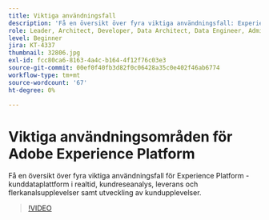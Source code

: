 ```yaml
---
title: Viktiga användningsfall
description: 'Få en översikt över fyra viktiga användningsfall: Experience Platform&mdash, kunddataplattform i realtid, kundreseanalys, leverans och flerkanalsupplevelse samt utveckling av kundupplevelseapplikationer.'
role: Leader, Architect, Developer, Data Architect, Data Engineer, Admin, User
level: Beginner
jira: KT-4337
thumbnail: 32806.jpg
exl-id: fcc80ca6-8163-4a4c-b164-4f12f76c03e3
source-git-commit: 00ef0f40fb3d82f0c06428a35c0e402f46ab6774
workflow-type: tm+mt
source-wordcount: '67'
ht-degree: 0%

---
```


# Viktiga användningsområden för Adobe Experience Platform

Få en översikt över fyra viktiga användningsfall för Experience Platform - kunddataplattform i realtid, kundreseanalys, leverans och flerkanalsupplevelser samt utveckling av kundupplevelser.

>[!VIDEO](https://video.tv.adobe.com/v/32806?learn=on)

